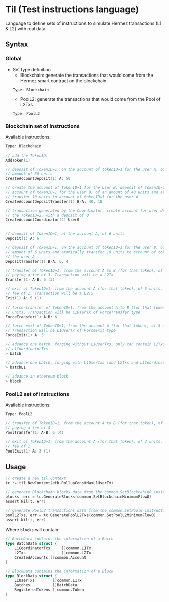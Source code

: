 # Til (Test instructions language)
Language to define sets of instructions to simulate Hermez transactions (L1 & L2) with real data.

## Syntax
### Global
- Set type definition
    - Blockchain: generate the transactions that would come from the Hermez smart contract on the blockchain.
	```
	Type: Blockchain
	```
    - PoolL2: generate the transactions that would come from the Pool of L2Txs
	```
	Type: PoolL2
	```

### Blockchain set of instructions
Available instructions:
```go
Type: Blockchain

// add the TokenID:
AddToken(1)

// deposit of TokenID=1, on the account of tokenID=1 for the user A, of an
// amount of 50 units
CreateAccountDeposit(1) A: 50

// create the account of TokenID=1 for the user B, deposit of TokenID=1, on the
// account of tokenID=1 for the user B, of an amount of 40 units and atomically
// transfer 10 units to account of tokenID=1 for the user A
CreateAccountDepositTransfer(1) B-A: 40, 10

// transaction generated by the Coordinator, create account for user User0 for
// the TokenID=2, with a deposit of 0
CreateAccountCoordinator(2) User0


// deposit of TokenID=1, at the account A, of 6 units
Deposit(1) A: 6

// deposit of TokenID=1, on the account of tokenID=1 for the user B, of an
// amount of 6 units and atomically transfer 10 units to account of tokenID=1 for
// the user A
DepositTransfer(1) B-A: 6, 4

// transfer of TokenID=1, from the account A to B (for that token), of 6 units,
// paying a fee of 3. Transaction will be a L2Tx
Transfer(1) A-B: 6 (3)

// exit of TokenID=1, from the account A (for that token), of 5 units, paying a
// fee of 1. Transaction will be a L2Tx
Exit(1) A: 5 (1)

// force-transfer of TokenID=1, from the account A to B (for that token), of 6
// units. Transaction will be L1UserTx of ForceTransfer type
ForceTransfer(1) A-B: 6

// force-exit of TokenID=1, from the account A (for that token), of 5 units.
// Transaction will be L1UserTx of ForceExit type
ForceExit(1) A: 5

// advance one batch, forging without L1UserTxs, only can contain L2Txs and
// L1CoordinatorTxs
> batch

// advance one batch, forging with L1UserTxs (and L2Txs and L1CoordinatorTxs)
> batchL1

// advance an ethereum block
> block
```

### PoolL2 set of instructions
Available instructions:
```go
Type: PoolL2

// transfer of TokenID=1, from the account A to B (for that token), of 6 units,
// paying a fee of 4
PoolTransfer(1) A-B: 6 (4)

// exit of TokenID=1, from the account A (for that token), of 3 units, paying a
// fee of 1
PoolExit(1) A: 3 (1)
```

## Usage
```go
// create a new til.Context
tc := til.NewContext(eth.RollupConstMaxL1UserTx)

// generate Blockchain blocks data from the common.SetBlockcahin0 instructions set
blocks, err = tc.GenerateBlocks(common.SetBlockchainMinimumFlow0)
assert.Nil(t, err)

// generate PoolL2 transactions data from the common.SetPool0 instructions set
poolL2Txs, err = tc.GeneratePoolL2Txs(common.SetPoolL2MinimumFlow0)
assert.Nil(t, err)
```

Where `blocks` will contain:
```go
// BatchData contains the information of a Batch
type BatchData struct {
    L1CoordinatorTxs     []common.L1Tx
    L2Txs                []common.L2Tx
    CreatedAccounts []common.Account
}

// BlockData contains the information of a Block
type BlockData struct {
    L1UserTxs        []common.L1Tx
    Batches          []BatchData
    RegisteredTokens []common.Token
}
```
